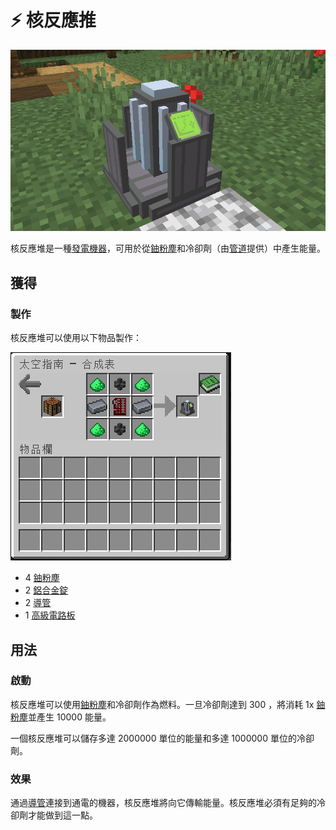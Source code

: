 # ⚡ 核反應推

![](<../.gitbook/assets/image (219).png>)

核反應堆是一種[發電機器](../space/energy-systems.md)，可用於從[鈾粉塵](uranium-dust.md)和冷卻劑（由[管道](Conduit.md)提供）中產生能量。

## 獲得

### 製作

核反應堆可以使用以下物品製作：

![](<../.gitbook/assets/image (215) (1).png>)

* 4 [鈾粉塵](uranium-dust.md)
* 2 [鋁合金錠](aluminium-alloy-ingot.md)
* 2 [導管](Conduit.md)
* 1 [高級電路板](advanced-circuit-board.md)

## 用法

### 啟動

核反應堆可以使用[鈾粉塵](uranium-dust.md)和冷卻劑作為燃料。一旦冷卻劑達到 300 ，將消耗 1x [鈾粉塵](uranium-dust.md)並產生 10000 能量。

一個核反應堆可以儲存多達 2000000 單位的能量和多達 1000000 單位的冷卻劑。

### 效果

通過[導管](Conduit.md)連接到通電的機器，核反應堆將向它傳輸能量。核反應堆必須有足夠的冷卻劑才能做到這一點。

